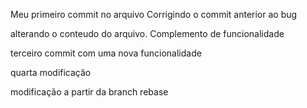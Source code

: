 Meu primeiro commit no arquivo Corrigindo o commit anterior ao bug


alterando o conteudo do arquivo. Complemento de funcionalidade



terceiro commit com uma nova funcionalidade


quarta modificação


modificação a partir da branch rebase